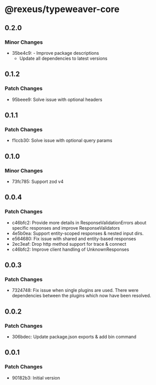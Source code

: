 # @rexeus/typeweaver-core

## 0.2.0

### Minor Changes

- 35be4c9: - Improve package descriptions
  - Update all dependencies to latest versions

## 0.1.2

### Patch Changes

- 95beee9: Solve issue with optional headers

## 0.1.1

### Patch Changes

- f1ccb30: Solve issue with optional query params

## 0.1.0

### Minor Changes

- 73fc785: Support zod v4

## 0.0.4

### Patch Changes

- c46bfc2: Provide more details in ResponseValidationErrors about specific responses and improve
  ResponseValidators
- 4e5b0ea: Support entity-scoped responses & nested input dirs.
- e564680: Fix issue with shared and entity-based responses
- 2ec3eaf: Drop http method support for trace & connect
- c46bfc2: Improve client handling of UnknownResponses

## 0.0.3

### Patch Changes

- 7324748: Fix issue when single plugins are used. There were dependencies between the plugins which
  now have been resolved.

## 0.0.2

### Patch Changes

- 306bdec: Update package.json exports & add bin command

## 0.0.1

### Patch Changes

- 90182b3: Initial version
